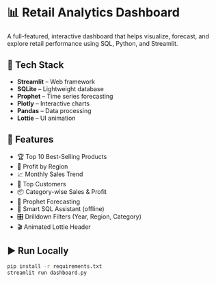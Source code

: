 # 📊 Retail Analytics Dashboard

A full-featured, interactive dashboard that helps visualize, forecast, and explore retail performance using SQL, Python, and Streamlit.

## 🔧 Tech Stack

- **Streamlit** – Web framework
- **SQLite** – Lightweight database
- **Prophet** – Time series forecasting
- **Plotly** – Interactive charts
- **Pandas** – Data processing
- **Lottie** – UI animation

## 🚀 Features

- 🏆 Top 10 Best-Selling Products
- 📍 Profit by Region
- 📈 Monthly Sales Trend
- 👤 Top Customers
- 📦 Category-wise Sales & Profit
- 🔮 Prophet Forecasting
- 💬 Smart SQL Assistant (offline)
- 🎛️ Drilldown Filters (Year, Region, Category)
- 🎬 Animated Lottie Header

## ▶️ Run Locally

```bash
pip install -r requirements.txt
streamlit run dashboard.py
